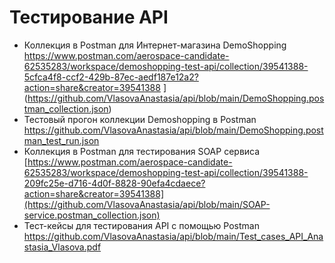 # Тестирование API
- Коллекция в Postman для Интернет-магазина DemoShopping https://www.postman.com/aerospace-candidate-62535283/workspace/demoshopping-test-api/collection/39541388-5cfca4f8-ccf2-429b-87ec-aedf187e12a2?action=share&creator=39541388 ](https://github.com/VlasovaAnastasia/api/blob/main/DemoShopping.postman_collection.json)
- Тестовый прогон коллекции Demoshopping в Postman https://github.com/VlasovaAnastasia/api/blob/main/DemoShopping.postman_test_run.json
- Коллекция в Postman для тестирования SOAP сервиса  [https://www.postman.com/aerospace-candidate-62535283/workspace/demoshopping-test-api/collection/39541388-209fc25e-d716-4d0f-8828-90efa4cdaece?action=share&creator=39541388](https://github.com/VlasovaAnastasia/api/blob/main/SOAP-service.postman_collection.json)
- Тест-кейсы для тестирования API с помощью Postman https://github.com/VlasovaAnastasia/api/blob/main/Test_cases_API_Anastasia_Vlasova.pdf
